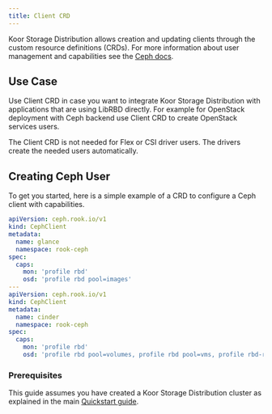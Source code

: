 ```yaml
---
title: Client CRD
---
```


Koor Storage Distribution allows creation and updating clients through the custom resource definitions (CRDs).
For more information about user management and capabilities see the [Ceph docs](https://docs.ceph.com/docs/master/rados/operations/user-management/).

## Use Case

Use Client CRD in case you want to integrate Koor Storage Distribution with applications that are using LibRBD directly.
For example for OpenStack deployment with Ceph backend use Client CRD to create OpenStack services users.

The Client CRD is not needed for Flex or CSI driver users. The drivers create the needed users automatically.

## Creating Ceph User

To get you started, here is a simple example of a CRD to configure a Ceph client with capabilities.

```yaml
apiVersion: ceph.rook.io/v1
kind: CephClient
metadata:
  name: glance
  namespace: rook-ceph
spec:
  caps:
    mon: 'profile rbd'
    osd: 'profile rbd pool=images'
---
apiVersion: ceph.rook.io/v1
kind: CephClient
metadata:
  name: cinder
  namespace: rook-ceph
spec:
  caps:
    mon: 'profile rbd'
    osd: 'profile rbd pool=volumes, profile rbd pool=vms, profile rbd-read-only pool=images'
```

### Prerequisites

This guide assumes you have created a Koor Storage Distribution cluster as explained in the main [Quickstart guide](../Getting-Started/quickstart.md).
